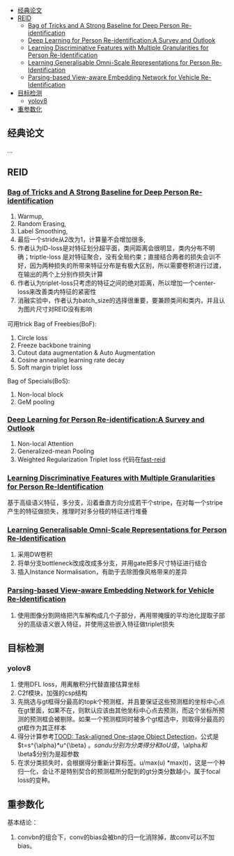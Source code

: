 - [经典论文](#经典论文)
- [REID](#reid)
  - [Bag of Tricks and A Strong Baseline for Deep Person Re-identification](#bag-of-tricks-and-a-strong-baseline-for-deep-person-re-identification)
  - [Deep Learning for Person Re-identification:A Survey and Outlook](#deep-learning-for-person-re-identificationa-survey-and-outlook)
  - [Learning Discriminative Features with Multiple Granularities for Person Re-Identification](#learning-discriminative-features-with-multiple-granularities-for-person-re-identification)
  - [Learning Generalisable Omni-Scale Representations for Person Re-Identification](#learning-generalisable-omni-scale-representations-for-person-re-identification)
  - [Parsing-based View-aware Embedding Network for Vehicle Re-Identification](#parsing-based-view-aware-embedding-network-for-vehicle-re-identification)
- [目标检测](#目标检测)
  - [yolov8](#yolov8)
- [重参数化](#重参数化)

## 经典论文

...

## REID

### [Bag of Tricks and A Strong Baseline for Deep Person Re-identification](https://openaccess.thecvf.com/content_CVPRW_2019/papers/TRMTMCT/Luo_Bag_of_Tricks_and_a_Strong_Baseline_for_Deep_Person_CVPRW_2019_paper.pdf)

1. Warmup,
2. Random Erasing,
3. Label Smoothing,
4. 最后一个stride从2改为1，计算量不会增加很多,
5. 作者认为ID-loss是对特征划分超平面，类间距离会很明显，类内分布不明确；triptle-loss 是对特征聚合，没有全局约束；直接结合两者的损失会训不好，因为两种损失的所带来特征分布是有极大区别，所以需要卷积进行过渡，在输出的两个上分别作损失计算
6. 作者认为triplet-loss只考虑的特征之间的绝对距离，所以增加一个center-loss来改善类内特征的紧密性
7. 消融实验中，作者认为batch_size的选择很重要，要兼顾类间和类内，并且认为图片尺寸对REID没有影响

可用trick
Bag of Freebies(BoF):

1. Circle loss
2. Freeze backbone training
3. Cutout data augmentation & Auto Augmentation
4. Cosine annealing learning rate decay
5. Soft margin triplet loss

Bag of Specials(BoS):

1. Non-local block
2. GeM pooling

### [Deep Learning for Person Re-identification:A Survey and Outlook](https://arxiv.org/pdf/2001.04193v2.pdf)

1. Non-local Attention
2. Generalized-mean Pooling
3. Weighted Regularization Triplet loss
   代码在[fast-reid](https://github.com/JDAI-CV/fast-reid/tree/39887a102eeec84661f0c0332000f8138aa9109d)

### [Learning Discriminative Features with Multiple Granularities for Person Re-Identification](https://arxiv.org/pdf/1804.01438v1.pdf)

基于高级语义特征，多分支，沿着垂直方向分成若干个stripe，在对每一个stripe产生的特征做损失，推理时对多分枝的特征进行堆叠

### [Learning Generalisable Omni-Scale Representations for Person Re-Identification](https://arxiv.org/pdf/1910.06827v5.pdf)

1. 采用DW卷积
2. 将单分支bottleneck改成改成多分支，并用gate把多尺寸特征进行结合
3. 插入Instance Normalisation，有助于去除图像风格带来的差异

### [Parsing-based View-aware Embedding Network for Vehicle Re-Identification](https://openaccess.thecvf.com/content_CVPR_2020/papers/Meng_Parsing-Based_View-Aware_Embedding_Network_for_Vehicle_Re-Identification_CVPR_2020_paper.pdf)

1. 使用图像分割网络把汽车解构成几个子部分，再用带掩膜的平均池化提取子部分的高级语义嵌入特征，并使用这些嵌入特征做triplet损失

## 目标检测

### yolov8

1. 使用DFL loss，用离散积分代替直接估算坐标
2. C2f模块，加强的csp结构
3. 先挑选与gt框得分最高的topk个预测框，并且要保证这些预测框的坐标中心点在gt里面，如果不在，则默认应该由其他坐标中心点去预测，而这个坐标所预测的预测框会被剔除。如果一个预测框同时被多个gt框选中，则取得分最高的gt框作为其正样本
4. 得分计算参考[TOOD: Task-aligned One-stage Object Detection]()，公式是$t=s^{\alpha}*u^{\beta} $。s and u 分别为分类得分和 IoU 值，$\alpha$和$ \beta$分别为是超参数
5. 在求分类损失时，会根据得分重新计算标签。u/max(u) *max(t)，这是一个种归一化，会让不是特别契合的预测框所分配到的gt分类分数越小，属于focal loss的变种。


## 重参数化

基本结论：

1. convbn的组合下，conv的bias会被bn的归一化消除掉，故conv可以不加bias。
